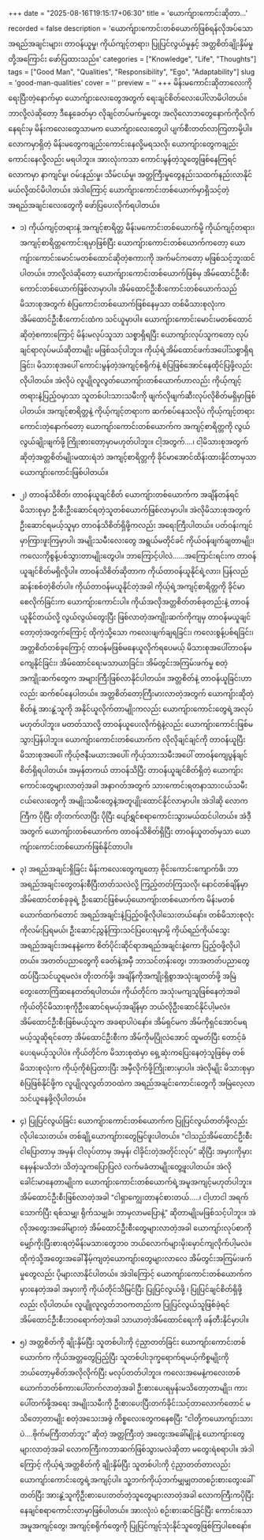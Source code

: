 +++
date = "2025-08-16T19:15:17+06:30"
title = 'ယောက်ျားကောင်းဆိုတာ…'
recorded = false
description = 'ယောက်ျားကောင်းတစ်ယောက်ဖြစ်ရန်လိုအပ်သော အရည်အချင်းများ၊ တာဝန်ယူမှု၊ ကိုယ်ကျင့်တရား၊ ပြုပြင်လွယ်မှုနှင့် အတ္တစိတ်ချိုးနှိမ်မှုတို့အကြောင်း ဖော်ပြထားသည်။'
categories = ["Knowledge", "Life", "Thoughts"]
tags = ["Good Man", "Qualities", "Responsibility", "Ego", "Adaptability"]
slug = 'good-man-qualities'
cover = ''
preview = ''
+++
မိန်းမကောင်းဆိုတာလေးကို ရေးပြီးတဲ့နောက်မှာ ယောက်ျားလေးတွေအတွက် ရေးချင်စိတ်လေးပေါ်လာမိပါတယ်။ ဘာလို့လဲဆိုတော့ ဒီနေ့ခေတ်မှာ လိုချင်တပ်မက်မှုတွေ၊ အလိုလောဘတွေနောက်ကိုလိုက်နေရင်းမှ မိန်းကလေးတွေသာမက ယောက်ျားလေးတွေပါ ပျက်စီးတတ်လာကြတာမို့ပါ။ လောကမှာရှိတဲ့ မိန်းမတွေကချည်းကောင်းနေလို့မရသလို၊ ယောကျ်ားတွေကချည်းကောင်းနေလို့လည်း မရပါဘူး။ အားလုံးကသာ ကောင်းမွန်တဲ့သူတွေဖြစ်နေကြရင် လောကမှာ နာကျင်မှု၊ ဝမ်းနည်းမှု၊ သိမ်ငယ်မှု၊ အတ္တကြီးမှုတွေနည်းသထက်နည်းလာနိုင်မယ်လို့ထင်မိပါတယ်။ အဲဒါကြောင့် ယောက်ျားကောင်းတစ်ယောက်မှာရှိသင့်တဲ့ အရည်အချင်းလေးတွေကို ဖော်ပြပေးလိုက်ရပါတယ်။

- ၁) ကိုယ်ကျင့်တရားနဲ့ အကျင့်စာရိတ္တ
မိန်းမကောင်းတစ်ယောက်မို့ ကိုယ်ကျင့်တရား၊ အကျင့်စာရိတ္တကောင်းရမှာဖြစ်ပြီး
ယောကျ်ားကောင်းတစ်ယောက်ကတော့ ယောကျ်ားကောင်းမောင်းမတစ်ထောင်ဆိုတဲ့စကားကို အက်မင်ကတော့ မဖြစ်သင့်ဘူးထင်ပါတယ်။ ဘာလို့လဲဆိုတော့
ယောက်ျားကောင်းတစ်ယောက်ဖြစ်မှ အိမ်ထောင်ဦးစီးကောင်းတစ်ယောက်ဖြစ်လာမှာပါ။
အိမ်ထောင်ဦးစီးကောင်းတစ်ယောက်သည် မိသားစုအတွက် စံပြကောင်းတစ်ယောက်ဖြစ်နေမှသာ တစ်မိသားစုလုံးက အိမ်ထောင်ဦးစီးကောင်းထံက သင်ယူမှာပါ။ ယောကျ်ားကောင်းမောင်းမတစ်ထောင်ဆိုတဲ့စကားကြောင့် မိန်းမလုပ်သူသာ သစ္စာရှိရပြီး ယောကျာ်းလုပ်သူကတော့ လုပ်ချင်ရာလုပ်မယ်ဆိုတာမျိုး မဖြစ်သင့်ပါဘူး။
ကိုယ့်ရဲ့အိမ်ထောင်ဖက်အပေါ်သစ္စာရှိရခြင်း၊ မိသားစုအပေါ် ကောင်းမွန်တဲ့အကျင့်စရိုက်နဲ့ စံပြဖြစ်အောင်နေထိုင်ပြဖို့လည်း လိုပါတယ်။
အဲလိုပဲ လူပျိုလူလွတ်ယောကျ်ားတစ်ယောက်ဟာလည်း ကိုယ့်ကျင့်တရားနဲ့ပြည့်ဝမှာသာ သူတစ်ပါးသားသမီးကို ဖျက်လိုဖျက်ဆီးလုပ်လိုစိတ်မရှိမှာဖြစ်ပါတယ်။ အကျင့်စာရိတ္တနဲ့ ကိုယ့်ကျင့်တရားက ဆက်စပ်နေသလိုပဲ ကိုယ့်ကျင့်တရားကောင်းတဲ့နောက်တော့ ယောကျာ်းကောင်းတစ်ယောက်က အကျင့်စာရိတ္တကို လွယ်လွယ်ချိုးဖျက်ဖို့ ကြိုးစားတော့မှာမဟုတ်ပါဘူး။ ငါ့အတွက်….၊ ငါ့မိသားစုအတွက် ဆိုတဲ့အတ္တစိတ်မျိုးမထားရဲဘဲ အကျင့်စာရိတ္တကို ခိုင်မာအောင်ထိန်းထားနိုင်တာမှသာ
ယောကျာ်းကောင်းဖြစ်ပါတယ်။

- ၂) တာဝန်သိစိတ်၊ တာဝန်ယူချင်စိတ်
ယောကျ်ားတစ်ယောက်က အချိန်တန်ရင် မိသားစုမှာ ဦးစီးဦးဆောင်ရတဲ့သူတစ်ယောက်ဖြစ်လာမှာပါ။ အဲလိုမိသားစုအတွက် ဦးဆောင်ရမယ့်သူမှာ တာဝန်သိစိတ်ရှိဖို့ကလည်း အရေးကြီးပါတယ်။ ပတ်ဝန်းကျင်မှာကြားဖူးကြမှာပါ၊ အမျိုးသမီးလေးတွေ အရွယ်မတိုင်ခင် ကိုယ်ဝန်ဖျက်ချတာမျိုး၊ ကလေးကိုစွန့်ပစ်သွားတာမျိုးတွေပါ။ ဘာကြောင့်ပါလဲ……အကြောင်းရင်းက တာဝန်ယူချင်စိတ်မရှိလို့ပါ။ တာဝန်သိစိတ်ဆိုတာက ကိုယ်တာဝန်ယူနိုင်ရဲ့လား၊ ပြန်လည်ဆန်းစစ်တဲ့စိတ်ပါ။ ကိုယ်တာဝန်မယူနိုင်တဲ့အခါ ကိုယ့်ရဲ့အကျင့်စာရိတ္တကို ခိုင်မာစေလိုက်ခြင်းက ယောကျ်ားကောင်းပါ။ ကိုယ်အလိုအတ္တစိတ်တစ်ခုတည်းနဲ့ တာဝန်ယူနိုင်တယ်လို့ လွယ်လွယ်တွေးပြီး ဖြစ်လာတဲ့အကျိုးဆက်ကိုကျမှ တာဝန်မယူချင်တော့တဲ့အတွက်ကြောင့် ထိုကဲ့သို့သော ကလေးဖျက်ချရခြင်း၊ ကလေးစွန့်ပစ်ရခြင်း၊ အတ္တစိတ်တစ်ခုကြောင့် တာဝန်မဖြစ်မနေယူလိုက်ရပေမယ့် မိသားစုအပေါ်တာဝန်မကျေနိုင်ခြင်း၊ အိမ်ထောင်ရေးမသာယာခြင်း၊ အိမ်တွင်းအကြမ်းဖက်မှု စတဲ့အကျိုးဆက်တွေက အများကြီးဖြစ်လာနိုင်ပါတယ်။ အတ္တစိတ်နဲ့ တာဝန်ယူခြင်းဟာလည်း ဆက်စပ်နေပါတယ်။ အတ္တစိတ်တော့ကြီးမားလာတဲ့အတွက် ယောကျ်ားဆိုတဲ့စိတ်နဲ့ အားနွဲ့သူကို အနိုင်ယူလိုက်တာမျိုးကလည်း ယောကျ်ားကောင်းတွေရဲ့အလုပ်မဟုတ်ပါဘူး။ မတတ်သာလို့ တာဝန်ယူပေးလိုက်ရုံနဲ့လည်း ယောကျ်ားကောင်းဖြစ်မသွားပြန်ပါဘူး။ ယောကျ်ားကောင်းတစ်ယောက်က လိုလိုချင်ချင်ကို တာဝန်ယူပြီး မိသားစုအပေါ်၊ ကိုယ့်ဇနီးမယားအပေါ်၊ ကိုယ့်သားသမီးအပေါ် တာဝန်ကျေပွန်ချင်စိတ်ရှိရပါတယ်။ အမှန်တကယ် တာဝန်သိပြီး တာဝန်ယူချင်စိတ်ရှိတဲ့ ယောကျ်ားကောင်းတွေများလာတဲ့အခါ အနာဂတ်အတွက် သားကောင်းရတနာသားငယ်သမီးငယ်လေးတွေကို အမျိုးသမီးတွေနဲ့အတူပျိုးထောင်နိုင်လာမှာပါ။ အဲဒါဆို လောကကြီက ပိုပြီး တိုးတက်လာပြီး ပိုပြီး ပျော်ရွှင်စရာကောင်းသွားမယ်ထင်ပါတယ်။ အဲဒီ့အတွက် ယောကျ်ားတစ်ယောက်က တာဝန်သိစိတ်ရှိပြီး တာဝန်ယူတတ်မှသာ ယောကျ်ားကောင်းတစ်ယောက်ဖြစ်နိုင်တာပါ။

- ၃) အရည်အချင်းရှိခြင်း
မိန်းကလေးတွေကျတော့ ဗိုင်းကောင်းကျောက်ဖိ၊ ဘာအရည်အချင်းတွေတန်းစီပြီးတတ်သလဲလို့ ကြည့်တတ်ကြသလို၊ နောင်တစ်ချိန်မှာ အိမ်ထောင်တစ်ခုခုရဲ့ ဦးဆောင်ဖြစ်မယ့်ယောကျ်ားတစ်ယောက်က မိန်းမတစ်ယောက်ထက်တောင် အရည်အချင်းနဲ့ပြည့်ဝဖို့လိုပါသေးတယ်နော်။ တစ်မိသားစုလုံးကိုလမ်းပြရမယ်၊ ဦးဆောင်ညွှန်ကြားသင်ပြပေးရမှာမို့ ကိုယ်ရည်ကိုယ်သွေးအရည်အချင်းအနေနဲ့ကော စိတ်ပိုင်းဆိုင်ရာအရည်အချင်းနဲ့ကော ပြည့်ဝဖို့လိုပါတယ်။ အတတ်ပညာတွေကို ခေတ်နဲ့အမှီ ဘာသင်တန်းတွေ၊ ဘာအတတ်ပညာတွေ ထပ်ပြီးသင်ယူရမလဲ။ တိုးတက်ဖို့၊ အချိန်ကိုအကျိုးရှိစွာအသုံးချတတ်ဖို့ အမြဲတွေးတောကြံဆနေတတ်ရပါတယ်။ ကိုယ်တိုင်က အသုံးမကျသူဖြစ်နေတဲ့အခါ ကိုယ်တိုင်မိသားစုကိုဦးဆောင်ရမယ့်အချိန်မှာ ဘယ်လိုဦးဆောင်နိုင်ပါ့မလဲ။ အိမ်ထောင်ဦးစီးဖြစ်မယ့်သူက အခရာပါပဲနော်။ အိမ်ရှင်မက အိမ်ကိုရှင်အောင်မရမယ့်သူဆိုရင်တော့ အိမ်ထောင်ဦးစီးက အိမ်ကိုမပြိုလဲအောင် ထူမတ်ပြီး တောင့်ခံပေးရမယ့်သူပါပဲ။ ကိုယ်တိုင်က မိသားစုထဲမှာ ရှေ့ဆုံးကပြေးနေတဲ့သူဖြစ်မှ တစ်မိသားစုလုံးက ကိုယ့်ကိုစံပြထားပြီး အမှီလိုက်ဖို့ကြိုးစားမှာပါ။ အဲလိုမျိုး မိသားစုမှာ စံပြဖြစ်နိုင်ဖို့က လူပျိုလူလွတ်ဘဝထဲက အရည်အချင်းကောင်းတွေကို အမြဲလေ့လာသင်ယူနေဖို့လိုပါတယ်။

- ၄) ပြုပြင်လွယ်ခြင်း
ယောကျ်ားကောင်းတစ်ယောက်က ပြုပြင်လွယ်တတ်ဖို့လည်း လိုပါသေးတယ်။ တစ်ချို့ယောကျာ်ားတွေမြင်ဖူးပါတယ်။ “ငါသည်အိမ်ထောင်ဦးစီး ငါပြောတာမှ အမှန်၊ ငါလုပ်တာမှ အမှန်၊ ငါခိုင်းတဲ့အတိုင်းလုပ်” ဆိုပြီး အမှားကိုမှားနေမှန်းမသိဘဲ၊ သိတဲ့သူကပြောပြလဲ လက်မခံတာမျိုးတွေ့ဖူးပါတယ်။ အဲလိုခေါင်းမာနေတာမျိုးက ယောကျ်ားကောင်းတစ်ယောက်ရဲ့အမူအကျင့်မဟုတ်ပါဘူး။ အိမ်ထောင်ဦးစီးဖြစ်လာတဲ့အခါ “ငါရှာကျွေးတာနင်စားတယ်…..၊ ငါ့ဟာငါ အရက်သောက်ပြီး ရစ်သမျှ၊ ရိုက်သမျှခံ၊ ဘာမှလာမပြောနဲ့” ဆိုတာမျိုးမဖြစ်သင့်ပါဘူး။ အဲလိုအတွေးအခေါ်များတဲ့ အိမ်ထောင်ဦးစီးတွေများလာတဲ့အခါ ယောကျာ်းလုပ်စာကိုမျှော်ကိုးပြီးစားရတဲ့မိန်းမသားတွေဘ၀ ဘယ်လောက်များမိုးမှောင်ကျလိုက်ပါ့မလဲ။ ထိုကဲ့သို့အတွေးအခေါ်နိမ့်ကျတဲ့ယောကျာ်းတွေများလာလေ အိမ်တွင်းအကြမ်းဖက်မှုတွေလည်း ပိုများလာနိုင်ပါတယ်။ အဲဒါကြောင့် ယောကျာ်းကောင်းတစ်ယောက်က မှားနေတဲ့အခါ အမှားကို ကိုယ်တိုင်သိမြင်ပြီး ပြုပြင်လွယ်ဖို့ ၊ ပြုပြင်ချင်စိတ်ရှိဖို့လည်း လိုပါတယ်။ လူပျိူလူလွတ်ဘဝကတည်းက ပြုပြင်လွယ်သူဖြစ်ခဲ့ရင် အိမ်ထောင်ဦးစီးဘဝရောက်တဲ့အခါ သာယာတဲ့အိမ်ထောင်ရေးကို ဖန်တီးနိုင်မှာပါ။

- ၅) အတ္တစိတ်ကို ချိုးနှိမ်ပြီး သူတစ်ပါးကို ငဲ့ညှာတတ်ခြင်း
ယောကျာ်းကောင်းတစ်ယောက်က ကိုယ်အတ္တတွေပြည့်ပြီး သူတစ်ပါးဒုက္ခရောက်ရမယ့်ကိစ္စမျိုးကို ဘယ်တော့မှစိတ်အလိုလိုက်ပြီး မလုပ်တတ်ပါဘူး။ ကလေးအမေနဲ့ကလေးတစ်ယောက်ဘတ်စ်ကားပေါ်တက်လာတဲ့အခါ ဦးစားပေးရမှန်းမသိတော့တာမျိုး၊ ကားပေါ်တက်ဖို့အရေး အမျိုးသမီးကို ဦးစားပေးပြီးတက်ခိုင်းသင့်တာလောက်တောင် မသိတော့တာမျိုး စတဲ့အသေးအဖွဲ ကိစ္စလေးတွေကနေစပြီး
“ငါတို့ကယောကျာ်းသားပဲ….ဗိုက်မကြီးတတ်ဘူး” ဆိုတဲ့ အတ္တကြီးတဲ့ အတွေးအခေါ်မျိုးနဲ့ ယောကျ်ားတွေများလာတဲ့အခါ လောကကြီးကဘာဆက်ဖြစ်သွားမလဲဆိုတာ မတွေးရဲစရာပါ။ အဲဒါကြောင့် ကိုယ့်ရဲ့အတ္တစိတ်ကို ချိုးနှိမ်ပြီး သူတစ်ပါးကို ငဲ့ညှာတတ်တာလည်း ယောကျာ်းကောင်းတွေရဲ့အကျင့်ပါ။
သူ့ဘက်ကိုယ့်ဘက်မျှမျှတတစဉ်းစားတွေးခေါ်တတ်ပြီး အားနွဲ့သူကိုဦးစားပေးတတ်တဲ့သူတွေများလာတဲ့အခါ
လောကကြီးကပိုပြီးနေချင်စရာကောင်းလာမှာဖြစ်ပါတယ်။
အားလုံးပဲ စဉ်းစားဆင်ခြင်ပြီး ကောင်းသောအမူအကျင့်တွေ၊ အကျင့်စရိုက်တွေကို ပြုပြင်ကျင့်သုံးနိုင်သူတွေဖြစ်ကြပါစေနော်။